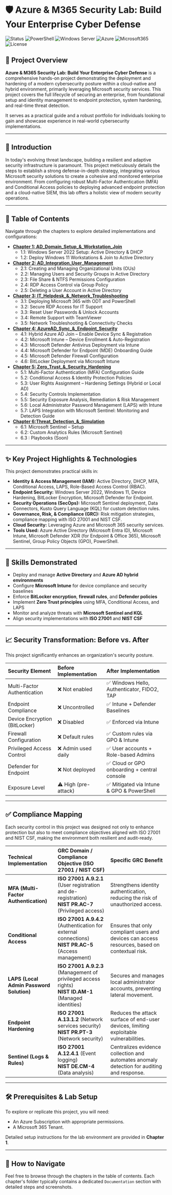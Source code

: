 # 🛡️ Azure & M365 Security Lab: Build Your Enterprise Cyber Defense 

![Status](https://img.shields.io/badge/Status-Active-success?style=flat-square)
![PowerShell](https://img.shields.io/badge/Powershell-Scripts-blue?logo=powershell&style=flat-square)
![Windows Server](https://img.shields.io/badge/Windows_Server-2022-blueviolet?logo=windows&style=flat-square)
![Azure](https://img.shields.io/badge/Azure-Integrated-blue?logo=microsoft-azure&style=flat-square)
![Microsoft365](https://img.shields.io/badge/Microsoft_365-Security-orange?logo=microsoft&style=flat-square)
![License](https://img.shields.io/badge/License-MIT-green?style=flat-square)


## 🎯 Project Overview

**Azure & M365 Security Lab: Build Your Enterprise Cyber Defense** is a comprehensive hands-on project demonstrating the deployment and hardening of a modern cybersecurity posture within a cloud-native and hybrid environment, primarily leveraging Microsoft security services. This project covers the full lifecycle of securing an enterprise, from foundational setup and identity management to endpoint protection, system hardening, and real-time threat detection.

It serves as a practical guide and a robust portfolio for individuals looking to gain and showcase experience in real-world cybersecurity implementations.

---

## 📝 Introduction

In today's evolving threat landscape, building a resilient and adaptive security infrastructure is paramount. This project meticulously details the steps to establish a strong defense-in-depth strategy, integrating various Microsoft security solutions to create a cohesive and monitored enterprise environment. From configuring robust Multi-Factor Authentication (MFA) and Conditional Access policies to deploying advanced endpoint protection and a cloud-native SIEM, this lab offers a holistic view of modern security operations.

---

## 📘 Table of Contents

Navigate through the chapters to explore detailed implementations and configurations:

* **[Chapter 1: AD_Domain_Setup_&_Workstation_Join](01_AD_Domain_Setup_&_Workstation_Join/README.md)**
    * 1.1: Windows Server 2022 Setup: Active Directory & DHCP
    * 1.2: Deploy Windows 11 Workstations & Join to Active Directory
* **[Chapter 2: AD_Integration_User_Management](02_AD_Integration_User_Management/README.md)**
    * 2.1: Creating and Managing Organizational Units (OUs)
    * 2.2: Managing Users and Security Groups in Active Directory
    * 2.3: File Share & NTFS Permissions Configuration
    * 2.4: RDP Access Control via Group Policy
    * 2.5: Deleting a User Account in Active Directory
* **[Chapter 3: IT_Helpdesk_&_Network_Troubleshooting](03_IT_Helpdesk_&_Network_Troubleshooting/README.md)**
    * 3.1: Deploying Microsoft 365 with ODT and PowerShell
    * 3.2: Secure RDP Access for IT Support
    * 3.3: Reset User Passwords & Unlock Accounts
    * 3.4: Remote Support with TeamViewer
    * 3.5: Network Troubleshooting & Connectivity Checks
* **[Chapter 4: AzureAD_Sync_&_Endpoint_Security](04_AzureAD_Sync_&_Endpoint_Security/README.md)**
    * 4.1: Hybrid Azure AD Join – Enable Device Sync & Registration
    * 4.2: Microsoft Intune – Device Enrollment & Auto-Registration
    * 4.3: Microsoft Defender Antivirus Deployment via Intune
    * 4.4: Microsoft Defender for Endpoint (MDE) Onboarding Guide
    * 4.5: Microsoft Defender Firewall Configuration
    * 4.6: BitLocker Deployment via Microsoft Intune
* **[Chapter 5: Zero_Trust_&_Security_Hardening](05_Zero_Trust_&_Security_Hardening/README.md)**
    * 5.1: Multi-Factor Authentication (MFA) Configuration Guide
    * 5.2: Conditional Access & Identity Protection Policies
    * 5.3: User Rights Assignment – Hardening Settings (Hybrid or Local AD)
    * 5.4: Security Controls Implementation
    * 5.5: Security Exposure Analysis, Remediation & Risk Management
    * 5.6: Local Administrator Password Management (LAPS) with Intune
    * 5.7: LAPS Integration with Microsoft Sentinel: Monitoring and Detection Guide
* **[Chapter 6:Threat_Detection_&_Simulation](06_Threat_Detection_&_Simulation/README.md)**
    * 6.1: Microsoft Sentinel – Setup 
    * 6.2: Custom Analytics Rules (Microsoft Sentinel)
    * 6.3 : Playbooks (Soon)

---

## ✨ Key Project Highlights & Technologies

This project demonstrates practical skills in:

* **Identity & Access Management (IAM):** Active Directory, DHCP, MFA, Conditional Access, LAPS, Role-Based Access Control (RBAC).
* **Endpoint Security:** Windows Server 2022, Windows 11, Device Hardening, BitLocker Encryption, Microsoft Defender for Endpoint.
* **Security Operations (SecOps):** Microsoft Sentinel deployment, Data Connectors, Kusto Query Language (KQL) for custom detection rules.
* **Governance, Risk, & Compliance (GRC):** Risk mitigation strategies, compliance mapping with ISO 27001 and NIST CSF.
* **Cloud Security:** Leveraging Azure and Microsoft 365 security services.
* **Tools Used:** Azure Active Directory (Microsoft Entra ID), Microsoft Intune, Microsoft Defender XDR (for Endpoint & Office 365), Microsoft Sentinel, Group Policy Objects (GPO), PowerShell.

---

## 🚀 Skills Demonstrated

- Deploy and manage **Active Directory** and **Azure AD hybrid environments**
- Configure **Microsoft Intune** for device compliance and security baselines
- Enforce **BitLocker encryption**, **firewall rules**, and **Defender policies**
- Implement **Zero Trust principles** using MFA, Conditional Access, and LAPS
- Monitor and analyze threats with **Microsoft Sentinel and KQL**
- Align security implementations with **ISO 27001** and **NIST CSF**

---

## 📈 Security Transformation: Before vs. After

This project significantly enhances an organization's security posture.

| Security Element              | Before Implementation      | After Implementation                                   |
| :---------------------------- | :------------------------- | :----------------------------------------------------- |
| Multi-Factor Authentication   | ❌ Not enabled             | ✅ Windows Hello, Authenticator, FIDO2, TAP             |
| Endpoint Compliance           | ❌ Uncontrolled            | ✅ Intune + Defender Baselines                         |
| Device Encryption (BitLocker) | ❌ Disabled                | ✅ Enforced via Intune                                  |
| Firewall Configuration        | ❌ Default rules           | ✅ Custom rules via GPO & Intune                        |
| Privileged Access Control     | ❌ Admin used daily        | ✅ User accounts + Role-based Admins                   |
| Defender for Endpoint         | ❌ Not deployed            | ✅ Cloud or GPO onboarding + central console           |
| Exposure Level                | ⚠️ High (pre-attack)       | ✅ Mitigated via Intune & GPO & PowerShell             |

---

## ✅ Compliance Mapping
Each security control in this project was designed not only to enhance protection but also to meet compliance objectives aligned with ISO 27001 and NIST CSF, making the environment both resilient and audit-ready.

| Technical Implementation        | GRC Domain / Compliance Objective (ISO 27001 / NIST CSF)                                                                                 | Specific GRC Benefit                                                                    |
| :------------------------------ | :--------------------------------------------------------------------------------------------------------------------------------------- | :-------------------------------------------------------------------------------------- |
| **MFA (Multi-Factor Authentication)** | **ISO 27001 A.9.2.1** (User registration and de-registration)<br>**NIST PR.AC-7** (Privileged access)                                   | Strengthens identity authentication, reducing the risk of unauthorized access.            |
| **Conditional Access** | **ISO 27001 A.9.4.2** (Authentication for external connections)<br>**NIST PR.AC-5** (Access management)                                   | Ensures that only compliant users and devices can access resources, based on contextual risk. |
| **LAPS (Local Admin Password Solution)** | **ISO 27001 A.9.2.3** (Management of privileged access rights)<br>**NIST ID.AM-1** (Managed identities)                         | Secures and manages local administrator accounts, preventing lateral movement.           |
| **Endpoint Hardening** | **ISO 27001 A.13.1.2** (Network services security)<br>**NIST PR.PT-3** (Network security)                                                   | Reduces the attack surface of end-user devices, limiting exploitable vulnerabilities.     |
| **Sentinel (Logs & Rules)** | **ISO 27001 A.12.4.1** (Event logging)<br>**NIST DE.CM-4** (Data analysis)                                                              | Centralizes evidence collection and automates anomaly detection for auditing and response. |

---


## 🛠️ Prerequisites & Lab Setup

To explore or replicate this project, you will need:

* An Azure Subscription with appropriate permissions.
* A Microsoft 365 Tenant.

Detailed setup instructions for the lab environment are provided in **Chapter 1**.

---

## 🤝 How to Navigate

Feel free to browse through the chapters in the table of contents. Each chapter's folder typically contains a dedicated `Documentation` section with detailed steps and screenshots.

